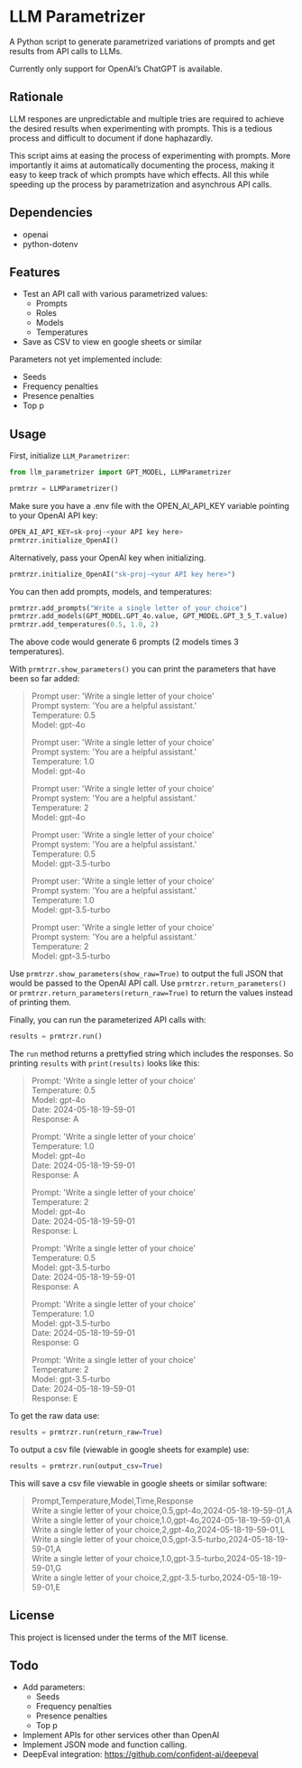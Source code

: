 # LLM Parametrizer

A Python script to generate parametrized variations of prompts and get results from API calls to LLMs.


Currently only support for OpenAI’s ChatGPT is available.


## Rationale

LLM respones are unpredictable and multiple tries are required to achieve the desired results when experimenting with prompts. This is a tedious process and difficult to document if done haphazardly.

This script aims at easing the process of experimenting with prompts. More importantly it aims at automatically documenting the process, making it easy to keep track of which prompts have which effects. All this while speeding up the process by parametrization and asynchrous API calls.


## Dependencies

* openai
* python-dotenv


## Features

* Test an API call with various parametrized values:
  * Prompts
  * Roles
  * Models
  * Temperatures
* Save as CSV to view en google sheets or similar


Parameters not yet implemented include:

* Seeds
* Frequency penalties
* Presence penalties
* Top p


## Usage

First, initialize `LLM_Parametrizer`:

```python
from llm_parametrizer import GPT_MODEL, LLMParametrizer

prmtrzr = LLMParametrizer()
```



Make sure you have a .env file with the OPEN_AI_API_KEY variable pointing to your OpenAI API key:

```python
OPEN_AI_API_KEY=sk-proj-<your API key here>
prmtrzr.initialize_OpenAI()
```


Alternatively, pass your OpenAI key when initializing.

```python
prmtrzr.initialize_OpenAI("sk-proj-<your API key here>")
```


You can then add prompts, models, and temperatures:

```python
prmtrzr.add_prompts("Write a single letter of your choice")
prmtrzr.add_models(GPT_MODEL.GPT_4o.value, GPT_MODEL.GPT_3_5_T.value)
prmtrzr.add_temperatures(0.5, 1.0, 2)
```


The above code would generate 6 prompts (2 models times 3 temperatures).


With `prmtrzr.show_parameters()` you can print the parameters that have been so far added:


>Prompt user: 'Write a single letter of your choice'  
>Prompt system: 'You are a helpful assistant.'  
>Temperature: 0.5  
>Model: gpt-4o  
>  
>  
>Prompt user: 'Write a single letter of your choice'  
>Prompt system: 'You are a helpful assistant.'  
>Temperature: 1.0  
>Model: gpt-4o  
>  
>  
>Prompt user: 'Write a single letter of your choice'  
>Prompt system: 'You are a helpful assistant.'  
>Temperature: 2  
>Model: gpt-4o  
>  
>  
>Prompt user: 'Write a single letter of your choice'  
>Prompt system: 'You are a helpful assistant.'  
>Temperature: 0.5  
>Model: gpt-3.5-turbo  
>  
>  
>Prompt user: 'Write a single letter of your choice'  
>Prompt system: 'You are a helpful assistant.'  
>Temperature: 1.0  
>Model: gpt-3.5-turbo  
>  
>  
>Prompt user: 'Write a single letter of your choice'  
>Prompt system: 'You are a helpful assistant.'  
>Temperature: 2  
>Model: gpt-3.5-turbo  



Use `prmtrzr.show_parameters(show_raw=True)` to output the full JSON that would be passed to the OpenAI API call. Use `prmtrzr.return_parameters()` or `prmtrzr.return_parameters(return_raw=True)` to return the values instead of printing them.



Finally, you can run the parameterized API calls with:


```python
results = prmtrzr.run()
```


The `run` method returns a prettyfied string which includes the responses. So printing `results` with `print(results)` looks like this:



> Prompt: 'Write a single letter of your choice'  
> Temperature: 0.5  
> Model: gpt-4o  
> Date: 2024-05-18-19-59-01  
> Response: A  
>   
>   
> Prompt: 'Write a single letter of your choice'  
> Temperature: 1.0  
> Model: gpt-4o  
> Date: 2024-05-18-19-59-01  
> Response: A  
>   
>   
> Prompt: 'Write a single letter of your choice'  
> Temperature: 2  
> Model: gpt-4o  
> Date: 2024-05-18-19-59-01  
> Response: L  
>   
>   
> Prompt: 'Write a single letter of your choice'  
> Temperature: 0.5  
> Model: gpt-3.5-turbo  
> Date: 2024-05-18-19-59-01  
> Response: A  
>   
>   
> Prompt: 'Write a single letter of your choice'  
> Temperature: 1.0  
> Model: gpt-3.5-turbo  
> Date: 2024-05-18-19-59-01  
> Response: G  
>   
>   
> Prompt: 'Write a single letter of your choice'  
> Temperature: 2  
> Model: gpt-3.5-turbo  
> Date: 2024-05-18-19-59-01  
> Response: E  



To get the raw data use:

```python
results = prmtrzr.run(return_raw=True)
```


To output a csv file (viewable in google sheets for example) use:

```python
results = prmtrzr.run(output_csv=True)
```


This will save a csv file viewable in google sheets or similar software:


> Prompt,Temperature,Model,Time,Response  
> Write a single letter of your choice,0.5,gpt-4o,2024-05-18-19-59-01,A  
> Write a single letter of your choice,1.0,gpt-4o,2024-05-18-19-59-01,A  
> Write a single letter of your choice,2,gpt-4o,2024-05-18-19-59-01,L  
> Write a single letter of your choice,0.5,gpt-3.5-turbo,2024-05-18-19-59-01,A  
> Write a single letter of your choice,1.0,gpt-3.5-turbo,2024-05-18-19-59-01,G  
> Write a single letter of your choice,2,gpt-3.5-turbo,2024-05-18-19-59-01,E  


## License

This project is licensed under the terms of the MIT license.

## Todo

* Add parameters:
  * Seeds
  * Frequency penalties
  * Presence penalties
  * Top p
* Implement APIs for other services other than OpenAI
* Implement JSON mode and function calling.
* DeepEval integration: <https://github.com/confident-ai/deepeval>


